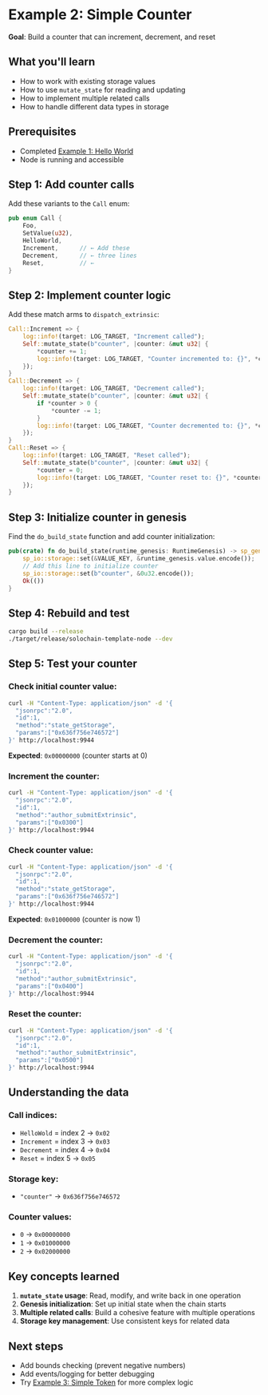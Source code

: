 # Example 2: Simple Counter

**Goal**: Build a counter that can increment, decrement, and reset

## What you'll learn
- How to work with existing storage values
- How to use `mutate_state` for reading and updating
- How to implement multiple related calls
- How to handle different data types in storage

## Prerequisites
- Completed [Example 1: Hello World](../01-hello-world/)
- Node is running and accessible

## Step 1: Add counter calls

Add these variants to the `Call` enum:

```rust
pub enum Call {
    Foo,
    SetValue(u32),
    HelloWorld,
    Increment,      // ← Add these
    Decrement,      // ← three lines
    Reset,          // ←
}
```

## Step 2: Implement counter logic

Add these match arms to `dispatch_extrinsic`:

```rust
Call::Increment => {
    log::info!(target: LOG_TARGET, "Increment called");
    Self::mutate_state(b"counter", |counter: &mut u32| {
        *counter += 1;
        log::info!(target: LOG_TARGET, "Counter incremented to: {}", *counter);
    });
}
Call::Decrement => {
    log::info!(target: LOG_TARGET, "Decrement called");
    Self::mutate_state(b"counter", |counter: &mut u32| {
        if *counter > 0 {
            *counter -= 1;
        }
        log::info!(target: LOG_TARGET, "Counter decremented to: {}", *counter);
    });
}
Call::Reset => {
    log::info!(target: LOG_TARGET, "Reset called");
    Self::mutate_state(b"counter", |counter: &mut u32| {
        *counter = 0;
        log::info!(target: LOG_TARGET, "Counter reset to: {}", *counter);
    });
}
```

## Step 3: Initialize counter in genesis

Find the `do_build_state` function and add counter initialization:

```rust
pub(crate) fn do_build_state(runtime_genesis: RuntimeGenesis) -> sp_genesis_builder::Result {
    sp_io::storage::set(&VALUE_KEY, &runtime_genesis.value.encode());
    // Add this line to initialize counter
    sp_io::storage::set(b"counter", &0u32.encode());
    Ok(())
}
```

## Step 4: Rebuild and test

```bash
cargo build --release
./target/release/solochain-template-node --dev
```

## Step 5: Test your counter

### Check initial counter value:
```bash
curl -H "Content-Type: application/json" -d '{
  "jsonrpc":"2.0",
  "id":1,
  "method":"state_getStorage",
  "params":["0x636f756e746572"]
}' http://localhost:9944
```

**Expected**: `0x00000000` (counter starts at 0)

### Increment the counter:
```bash
curl -H "Content-Type: application/json" -d '{
  "jsonrpc":"2.0",
  "id":1,
  "method":"author_submitExtrinsic",
  "params":["0x0300"]
}' http://localhost:9944
```

### Check counter value:
```bash
curl -H "Content-Type: application/json" -d '{
  "jsonrpc":"2.0",
  "id":1,
  "method":"state_getStorage",
  "params":["0x636f756e746572"]
}' http://localhost:9944
```

**Expected**: `0x01000000` (counter is now 1)

### Decrement the counter:
```bash
curl -H "Content-Type: application/json" -d '{
  "jsonrpc":"2.0",
  "id":1,
  "method":"author_submitExtrinsic",
  "params":["0x0400"]
}' http://localhost:9944
```

### Reset the counter:
```bash
curl -H "Content-Type: application/json" -d '{
  "jsonrpc":"2.0",
  "id":1,
  "method":"author_submitExtrinsic",
  "params":["0x0500"]
}' http://localhost:9944
```

## Understanding the data

### Call indices:
- `HelloWold` = index 2 → `0x02`
- `Increment` = index 3 → `0x03`
- `Decrement` = index 4 → `0x04`
- `Reset` = index 5 → `0x05`

### Storage key:
- `"counter"` → `0x636f756e746572`

### Counter values:
- `0` → `0x00000000`
- `1` → `0x01000000`
- `2` → `0x02000000`

## Key concepts learned

1. **`mutate_state` usage**: Read, modify, and write back in one operation
2. **Genesis initialization**: Set up initial state when the chain starts
3. **Multiple related calls**: Build a cohesive feature with multiple operations
4. **Storage key management**: Use consistent keys for related data

## Next steps

- Add bounds checking (prevent negative numbers)
- Add events/logging for better debugging
- Try [Example 3: Simple Token](../03-simple-token/) for more complex logic
